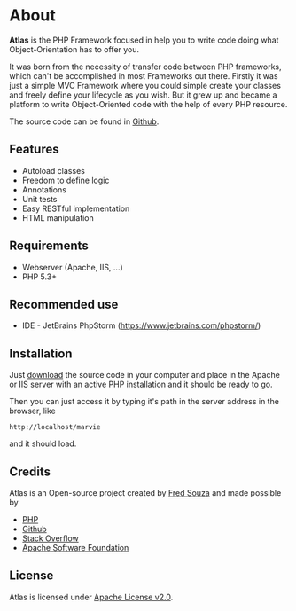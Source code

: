 About
=====

__Atlas__ is the PHP Framework focused in help you to write code doing what Object-Orientation has to offer you.

It was born from the necessity of transfer code between PHP frameworks, which can't be accomplished in most Frameworks out there. Firstly it was just a simple MVC Framework where you could simple create your classes and freely define your lifecycle as you wish. But it grew up and became a platform to write Object-Oriented code with the help of every PHP resource.

The source code can be found in [Github](https://github.com/fmsouza/atlas).

Features
--------

* Autoload classes
* Freedom to define logic
* Annotations
* Unit tests
* Easy RESTful implementation
* HTML manipulation


Requirements
------------

* Webserver (Apache, IIS, ...)
* PHP 5.3+

Recommended use
---------------

* IDE - JetBrains PhpStorm (https://www.jetbrains.com/phpstorm/)

Installation
------------

Just [download](download.md) the source code in your computer and place in the Apache or IIS server with an active PHP installation and it should be ready to go.

Then you can just access it by typing it's path in the server address in the browser, like

	http://localhost/marvie
	
and it should load.

Credits
-------

Atlas is an Open-source project created by [Fred Souza][fs] and made possible by

  * [PHP](http://php.net/)
  * [Github](http://github.com/)
  * [Stack Overflow](http://stackoverflow.com/)
  * [Apache Software Foundation](http://www.apache.org/)

[fs]: http://fmsouza.github.io/

License
-------

Atlas is licensed under [Apache License v2.0][license].

  [license]: https://github.com/fmsouza/atlas/blob/master/LICENSE.txt
